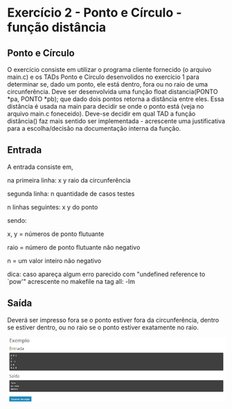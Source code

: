 # Exercício 2 - Ponto e Círculo - função distância
## Ponto e Círculo
O exercício consiste em utilizar o programa cliente fornecido (o arquivo main.c) e os TADs Ponto e Círculo desenvolidos no exercício 1 para determinar se, dado um ponto, ele está dentro, fora ou no raio de uma circunferência. Deve ser desenvolvida uma função float distancia(PONTO *pa, PONTO *pb); que dado dois pontos retorna a distância entre eles. Essa distância é usada na main para decidir se onde o ponto está (veja no arquivo main.c foneceido). Deve-se decidir em qual TAD a função distância() faz mais sentido ser implementada - acrescente uma justificativa para a escolha/decisão na documentação interna da função.

## Entrada
A entrada consiste em,

na primeira linha: x y raio da circunferência

segunda linha: n quantidade de casos testes

n linhas seguintes: x y do ponto

sendo:

x, y = números de ponto flutuante

raio = número de ponto flutuante não negativo

n = um valor inteiro não negativo

dica: caso apareça algum erro parecido com "undefined reference to `pow'" acrescente no makefile na tag all: -lm

## Saída
Deverá ser impresso fora se o ponto estiver fora da circunferência, dentro se estiver dentro, ou no raio se o ponto estiver exatamente no raio.

![alt-text](https://github.com/niicao/USP/blob/main/Algoritmos%20e%20Estruturas%20de%20Dados/Exercicio%202%20(Fun%C3%A7%C3%A3o%20Dist%C3%A2ncia)/Exemplo%20Fun%C3%A7%C3%A3o%20Dist%C3%A2ncia.png)
